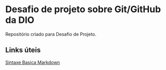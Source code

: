 # Desafio de projeto sobre Git/GitHub da DIO

Repositório criado para Desafio de Projeto.

## Links úteis
[Sintaxe Basica Markdown](https://www.markdownguide.org/basic-syntax/)
